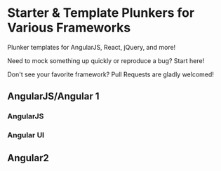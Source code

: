 # Starter & Template Plunkers for Various Frameworks
Plunker templates for AngularJS, React, jQuery, and more!

Need to mock something up quickly or reproduce a bug? Start here!

Don't see your favorite framework? Pull Requests are gladly welcomed!

## AngularJS/Angular 1

### AngularJS


### Angular UI




## Angular2
